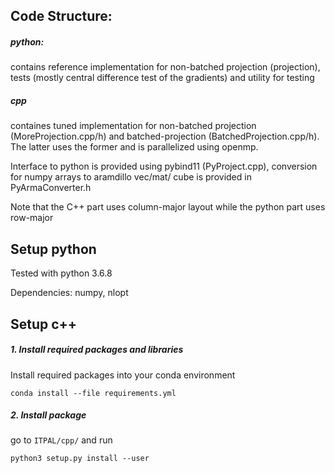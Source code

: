 ## Code Structure:

##### python:
   
contains reference implementation for non-batched projection (projection), tests (mostly central difference test of the gradients) and utility for testing 

##### cpp
containes tuned implementation for non-batched projection (MoreProjection.cpp/h) and batched-projection
 (BatchedProjection.cpp/h). The latter uses the former and is parallelized using openmp.
 
 Interface to python is provided using pybind11 (PyProject.cpp), conversion for numpy arrays to aramdillo vec/mat/ cube is provided
 in PyArmaConverter.h
    
Note that the C++ part uses column-major layout while the python part uses row-major

## Setup python
Tested with python 3.6.8 

Dependencies: numpy, nlopt

## Setup c++
##### 1. Install required packages and libraries 
Install required packages into your conda environment

```conda install --file requirements.yml```

##### 2. Install package 
go to `ITPAL/cpp/` and run 

```python3 setup.py install --user```
